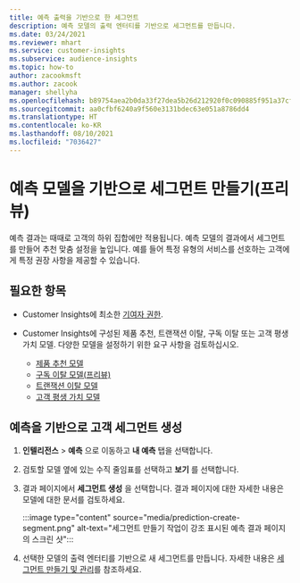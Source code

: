 ```yaml
---
title: 예측 출력을 기반으로 한 세그먼트
description: 예측 모델의 출력 엔터티를 기반으로 세그먼트를 만듭니다.
ms.date: 03/24/2021
ms.reviewer: mhart
ms.service: customer-insights
ms.subservice: audience-insights
ms.topic: how-to
author: zacookmsft
ms.author: zacook
manager: shellyha
ms.openlocfilehash: b89754aea2b0da33f27dea5b26d212920f0c090885f951a37cf42ff11c7b6e93
ms.sourcegitcommit: aa0cfbf6240a9f560e3131bdec63e051a8786dd4
ms.translationtype: HT
ms.contentlocale: ko-KR
ms.lasthandoff: 08/10/2021
ms.locfileid: "7036427"
---
```

# <a name="create-a-segment-based-on-a-prediction-model-preview"></a>예측 모델을 기반으로 세그먼트 만들기(프리뷰)

예측 결과는 때때로 고객의 하위 집합에만 적용됩니다. 예측 모델의 결과에서 세그먼트를 만들어 추천 맞춤 설정을 높입니다. 예를 들어 특정 유형의 서비스를 선호하는 고객에게 특정 권장 사항을 제공할 수 있습니다. 

## <a name="prerequisites"></a>필요한 항목

- Customer Insights에 최소한 [기여자 권한](permissions.md).

- Customer Insights에 구성된 제품 추천, 트랜잭션 이탈, 구독 이탈 또는 고객 평생 가치 모델. 다양한 모델을 설정하기 위한 요구 사항을 검토하십시오.

  - [제품 추천 모델](predict-product-recommendation.md)
  - [구독 이탈 모델(프리뷰)](predict-subscription-churn.md)
  - [트랜잭션 이탈 모델](predict-transactional-churn.md)
  - [고객 평생 가치 모델](predict-customer-lifetime-value.md)

## <a name="create-a-customer-segment-based-on-predictions"></a>예측을 기반으로 고객 세그먼트 생성

1. **인텔리전스** > **예측** 으로 이동하고 **내 예측** 탭을 선택합니다.

1. 검토할 모델 옆에 있는 수직 줄임표를 선택하고 **보기** 를 선택합니다.

1. 결과 페이지에서 **세그먼트 생성** 을 선택합니다. 결과 페이지에 대한 자세한 내용은 모델에 대한 문서를 검토하세요.

   :::image type="content" source="media/prediction-create-segment.png" alt-text="세그먼트 만들기 작업이 강조 표시된 예측 결과 페이지의 스크린 샷":::

1. 선택한 모델의 출력 엔터티를 기반으로 새 세그먼트를 만듭니다. 자세한 내용은 [세그먼트 만들기 및 관리](segments.md)를 참조하세요.